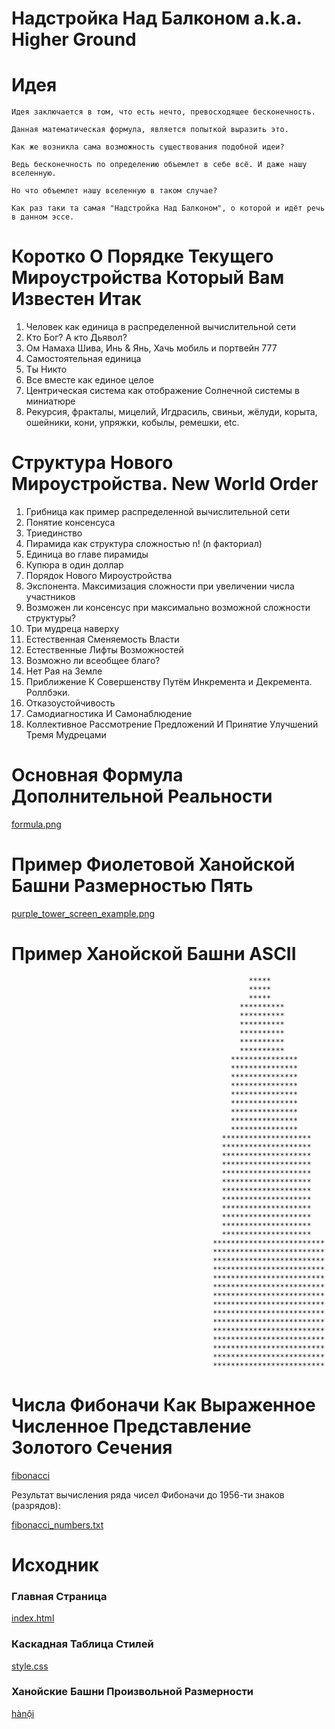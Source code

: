 # Надстройка Над Балконом a.k.a. Higher Ground

# Идея
```
Идея заключается в том, что есть нечто, превосходящее бесконечность.

Данная математическая формула, является попыткой выразить это.

Как же возникла сама возможность существования подобной идеи?

Ведь бесконечность по определению объемлет в себе всё. И даже нашу вселенную.

Но что объемлет нашу вселенную в таком случае?

Как раз таки та самая "Надстройка Над Балконом", о которой и идёт речь в данном эссе.

```

# Коротко О Порядке Текущего Мироустройства Который Вам Известен Итак

1. Человек как единица в распределенной вычислительной сети
1. Кто Бог? А кто Дьявол?
1. Ом Намаха Шива, Инь & Янь, Хачь мобиль и портвейн 777
1. Самостоятельная единица
1. Ты Никто
1. Все вместе как единое целое
1. Центрическая система как отображение Солнечной системы в миниатюре
1. Рекурсия, фракталы, мицелий, Игдрасиль, свиньи, жёлуди, корыта, ошейники, кони, упряжки, кобылы, ремешки, etc.

# Структура Нового Мироустройства. New World Order

1. Грибница как пример распределенной вычислительной сети
1. Понятие консенсуса
1. Триединство
1. Пирамида как структура сложностью n! (n факториал)
1. Единица во главе пирамиды
1. Купюра в один доллар 
1. Порядок Нового Мироустройства
1. Экспонента. Максимизация сложности при увеличении числа участников
1. Возможен ли консенсус при максимально возможной сложности структуры?
1. Три мудреца наверху
1. Естественная Сменяемость Власти 
1. Естественные Лифты Возможностей
1. Возможно ли всеобщее благо?
1. Нет Рая на Земле
1. Приближение К Совершенству Путём Инкремента и Декремента. Роллбэки.
1. Отказоустойчивость
1. Самодиагностика И Самонаблюдение
1. Коллективное Рассмотрение Предложений И Принятие Улучшений Тремя Мудрецами

# Основная Формула Дополнительной Реальности

[formula.png](https://github.com/ksukhorukov/HigherGround/blob/master/imgs/formula.png)

# Пример Фиолетовой Ханойской Башни Размерностью Пять

[purple_tower_screen_example.png](https://github.com/ksukhorukov/HigherGround/blob/master/imgs/purple_tower_screen_example.png)

# Пример Ханойской Башни ASCII

```
                                                     *****
                                                     *****
                                                     *****
                                                   **********
                                                   **********
                                                   **********
                                                   **********
                                                   **********
                                                   **********
                                                 ***************
                                                 ***************
                                                 ***************
                                                 ***************
                                                 ***************
                                                 ***************
                                                 ***************
                                                 ***************
                                                 ***************
                                               ********************
                                               ********************
                                               ********************
                                               ********************
                                               ********************
                                               ********************
                                               ********************
                                               ********************
                                               ********************
                                               ********************
                                               ********************
                                               ********************
                                             *************************
                                             *************************
                                             *************************
                                             *************************
                                             *************************
                                             *************************
                                             *************************
                                             *************************
                                             *************************
                                             *************************
                                             *************************
                                             *************************
                                             *************************
                                             *************************
                                             *************************
```

# Числа Фибоначи Как Выраженное Численное Представление Золотого Сечения

[fibonacci](https://github.com/ksukhorukov/HigherGround/blob/master/fibonacci/)

Результат вычисления ряда чисел Фибоначи до 1956-ти знаков (разрядов):

[fibonacci_numbers.txt](https://github.com/ksukhorukov/HigherGround/blob/master/fibonacci/fibonacci_numbers.txt)

# Исходник

### Главная Страница 

[index.html](https://github.com/ksukhorukov/HigherGround/blob/master/index.html)

### Каскадная Таблица Стилей

[style.css](https://github.com/ksukhorukov/HigherGround/blob/master/styles/style.css)

### Ханойские Башни Произвольной Размерности

[hànội](https://github.com/ksukhorukov/HigherGround/blob/master/hànội/)
